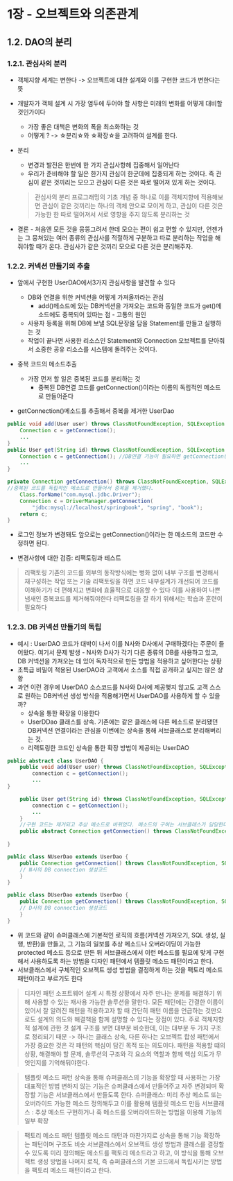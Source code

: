 # 1장 - 오브젝트와 의존관계

## 1.2. DAO의 분리 

### 1.2.1. 관심사의 분리

* 객체지향 세계는 변한다 -> 오브젝트에 대한 설계와 이를 구현한 코드가 변한다는 뜻
* 개발자가 객체 설계 시 가장 염두에 두어야 할 사항은 미래의 변화를 어떻게 대비할 것인가이다
  * 가장 좋은 대책은 변화의 폭을 최소화하는 것
  * 어떻게 ? -> ☆분리☆와 ☆확장☆을 고려하여 설계를 한다.

* 분리 
  * 변경과 발전은 한번에 한 가지 관심사항헤 집중해서 일어난다
  * 우리가 준비해야 할 일은 한가지 관심이 한군데에 집중되게 하는 것이다. 즉 관심이 같은 것끼리는 모으고 관심이 다른 것은 따로 떨어져 있게 하는 것이다.
  > 관심사의 분리
  > 프로그래밍의 기초 개념 중 하나로 이를 객체지향에 적용해보면 관심이 같은 것끼리는 하나의 객체 안으로 모이게 하고, 관심이 다른 것은 가능한 한 따로 떨어져서 서로 영향을 주지 않도록 분리하는 것

* 결론 - 처음엔 모든 것을 뭉뚱그려서 한데 모으는 편이 쉽고 편할 수 있지만, 언젠가는 그 뭉쳐있는 여러 종류의 관심사를 적절하게 구분하고 따로 분리하는 작업을 해줘야할 때가 온다. 관심사가 같은 것끼리 모으로 다른 것은 분리해주자.

### 1.2.2. 커넥션 만들기의 추출
* 앞에서 구현한 UserDAO에서3가지 관심사항을 발견할 수 있다
  * DB와 연결을 위한 커넥션을 어떻게 가져올까라는 관심
    * add()메소드에 있는 DB커넥션을 가져오는 코드와 동일한 코드가 get()메소드에도 중복되어 있따는 점 - 고통의 원인
  * 사용자 등록을 위해 DB에 보낼 SQL문장을 담을 Statement를 만들고 실행하는 것
  * 작업이 끝나면 사용한 리소스인 Statement와 Connection 오브젝트를 닫아줘서 소중한 공유 리소스를 시스템에 돌려주는 것이다.


* 중복 코드의 메소드추출
  * 가장 먼저 할 일은 중복된 코드를 분리하는 것 
    * 중복된 DB연결 코드를 getConnection()이라는 이름의 독립적인 메소드로 만들어준다
* getConnection()메소드를 추출해서 중복을 제거한 UserDao
```java
public void add(User user) throws ClassNotFoundException, SQLException {
    Connection c = getConnection();
    ...
}
public User get(String id) throws ClassNotFoundException, SQLException {
    Connection c = getConnection(); //DB연결 기능이 필요하면 getConnection()메소드를 이용하게 된다
    ...
}

private Connection getConnection() throws ClassNotFoundException, SQLException {
//중복된 코드를 독립적인 메소드로 만들어서 중복을 제거했다.
    Class.forName("com.mysql.jdbc.Driver");
    Connection c = DriverManager.getConnection(
        "jdbc:mysql://localhost/springbook", "spring", "book");
    return c;
}
```
* 로그인 정보가 변경돼도 앞으로는 getConnection()이라는 한 메소드의 코드만 수정하면 된다.


* 변경사항에 대한 검증: 리팩토링과 테스트
> 리팩토링 
> 기존의 코드를 외부의 동작방식에는 병화 없이 내부 구조를 변경해서 재구성하는 작업 또는 기술
> 리팩토링을 하면 코드 내부설계가 개선되어 코드를 이해하기가 더 편해지고 변화에 효율적으로 대응할 수 있다
> 이를 사용하여 나쁜 냄새인 중복코드를 제거해줘야한다
> 리팩토링을 잘 하기 위해서는 학습과 훈련이 필요하다

### 1.2.3. DB 커넥션 만들기의 독립
* 예시 : UserDAO 코드가 대박이 나서 이를 N사와 D사에서 구매하겠다는 주문이 들어왔다. 여기서 문제 발생 - N사와 D사가 각기 다른 종류의 DB를 사용하고 있고, DB 커넥션을 가져오는 데 있어 독자적으로 만든 방법을 적용하고 싶어한다는 상황 
* 초특급 비밀이 적용된 UserDAO라 고객에서 소스를 직접 공개하고 싶지는 않은 상황
* 과연 이런 경우에 UserDAO 소스코드를 N사와 D사에 제공햊지 않고도 고객 스스로 원하는 DB커넥션 생성 방식을 적용해가면서 UserDAO를 사용하게 할 수 있을까?
  * 상속을 통한 확장을 이용한다
  * UserDDao 클래스를 상속. 기존에는 같은 클래스에 다른 메소드로 분리됐던 DB커넥션 연결이라는 관심을 이번에는 상속을 통해 서브클래스로 분리해버리는 것.
  * 리랙토링한 코드인 상속을 통한 확장 방법이 제공되는 UserDAO
```java
public abstract class UserDAO {
    public void add(User user) throws ClassNotFoundException, SQLException {
        connection c = getConnection();
        ...
}

    public User get(String id) throws ClassNotFoundException, SQLException {
        connection c = getConnection();
        ...
    }
    //구현 코드는 제거되고 추상 메소드로 바뀌었다. 메소드의 구혀는 서브클래스가 담당한다.
    public abstract Connection getConnection() throws ClassNotFoundException, SQLEception;
    
}

public class NUserDao extends UserDao {
    public Connection getConnection() throws ClassNotFoundException, SQLException {
    // N사의 DB connection 생성코드
    }
}

public class DUserDao extends UserDao {
    public Connection getConnection() throws ClassNotFoundException, SQLException {
    // D사의 DB connection 생성코드
    }
}

```
* 위 코드와 같이 슈퍼클래스에 기본적인 로직의 흐름(커넥션 가져오기, SQL 생성, 실행, 반환)을 만들고, 그 기능의 일보를 추상 메소드나 오버라이딩이 가능한 protected 메소드 등으로 만든 뒤 서브클래스에서 이런 메소드를 필요에 맞게 구현해서 사용하도록 하는 방법을 디자인 패턴에서 템플릿 메소드 패턴이라고 한다. 
* 서브클래스에서 구체적인 오브젝트 생성 방법을 결정하게 하는 것을 팩토리 메소드 패턴이라고 부르기도 한다


> 디자인 패턴
> 소프트웨어 설계 시 특정 상황에서 자주 만나는 문제를 해결하기 위해 사용할 수 있는 재사용 가능한 솔루션을 말한다.
> 모든 패턴에는 간결한 이름이 있어서 잘 알려진 패턴을 적용하고자 할 때 간단히 패턴 이름을 언급하는 것만으로도 설계의 의도와 해결책을 함께 설명할 수 있다는 장점이 있다. 
> 주로 객체지향적 설계에 관한 것
> 설계 구조를 보면 대부분 비슷한데, 이는 대부분 두 가지 구조로 정리되기 때문 -> 하나는 클래스 상속, 다른 하나는 오브젝트 합성
> 패턴에서 가장 중요한 것은 각 패턴의 핵심이 담긴 목적 또는 의도이다. 
> 패턴을 적용할 떄의 상황, 해결해야 할 문제, 솔루션의 구조와 각 요소의 역할과 함께 핵심 의도가 무엇인지를 기억해둬야한다.


> 탬플릿 메소드 패턴
> 상속을 통해 슈퍼클래스의 기능을 확장할 때 사용하는 가장 대표적인 방법
> 변하지 않는 기능은 슈퍼클래스에서 만들어주고 자주 변경되며 확장할 기능은 서브클래스에서 만들도록 한다.
> 슈퍼클래스: 미리 추상 메소트 또는 오버라이드 가능한 메소드 정의해두고 이를 활용해 템플릿 메소드 만듬
> 서브클래스 : 추상 메소드 구현하거나 훅 메소드를 오버라이드하는 방법을 이용해 기능의 일부 확장



> 팩토리 메소드 패턴
> 템플릿 메소드 태턴과 마찬가지로 상속을 통해 기능 확장하는 패턴이며 구조도 비슷
> 서브클래스에서 오브젝트 생성 방법과 클래스를 결정할 수 있도록 미리 정의해둔 메소드를 팩토리 메소드라고 하고, 이 방식을 통해 오브젝트 생성 방법을 나머지 로직, 즉 슈퍼클래스의 기본 코드에서 독립시키는 방법을 팩토리 메소드 패턴이라고 한다.


